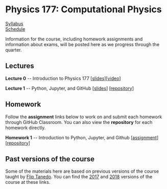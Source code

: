 # Physics 177: Computational Physics

[Syllabus](./syllabus.html)  
[Schedule](./schedule.html)  

Information for the course, including homework assignments and information about exams, will be posted here as we progress through the quarter.


## Lectures

**Lecture 0** -- Introduction to Physics 177 [[slides](https://docs.google.com/presentation/d/18OEE9wrG_oPGEvwdpJX-H16t4r9NXP2Ypj_-R9clOjo/edit?usp=sharing)][[video](https://www.dropbox.com/s/4ik57rkgino0oce/lecture_0.mp4?dl=0)]  

**Lecture 1** -- Python, Jupyter, and GitHub [[slides](https://docs.google.com/presentation/d/1uwKIwAtWNpgKMqp82YVPvYHwYaKg541jJriF5n5JW34/edit?usp=sharing)] [[repository](https://github.com/Physics177-2020/lecture-1)]  

<!--

**Lecture 2** -- Numerical precision [[slides](https://docs.google.com/presentation/d/17xPbJKHU4j6qgZ9KTQKYJ4ByJbX2EV2-_86DhZgFdrc/edit?usp=sharing)] [[repository](https://github.com/Physics177-2020/lecture-2)]

**Lecture 3** -- Numerical integration: Riemann sum and trapezoidal rule [[slides](https://docs.google.com/presentation/d/1fUS5RxMuVOdT2PVUIuFO_gVxiDsbxhbpKDPMwaw-Cqw/edit?usp=sharing)] [[repository](https://github.com/Physics177-2020/lecture-3)]

**Lecture 4** -- Numerical integration: Simpson's rule [[slides](https://docs.google.com/presentation/d/1cfUQnty9q9oY1DA5GVrXsAkr30USlXsU1qwGcx1t8mk/edit?usp=sharing)] [[repository](https://github.com/Physics177-2020/lecture-4)]

**Lecture 5** -- Numerical integration: Error analysis [[slides](https://docs.google.com/presentation/d/1YixF6nGuq2cbPo7uG0gZWn3zlN8q5OGsQw-chBqYEDc/edit?usp=sharing)] [[repository](https://github.com/Physics177-2020/lecture-5)]

**Lecture 6** -- Differential equations: Euler's method [[slides](https://docs.google.com/presentation/d/1tTsnTdeQs3ByZPXvDHLNLsC2694iRE5ffBx-z2lS8VM/edit?usp=sharing)] [[repository](https://github.com/Physics177-2020/lecture-6)]

**Lecture 7** -- Differential equations: Runge-Kutta method [[slides](https://docs.google.com/presentation/d/1s2Z6_ofXM8JYBA70LENgYgMR_vFijCaAX-JWK53WMsk/edit?usp=sharing)] [[repository](https://github.com/Physics177-2020/lecture-7)]

**Lecture 8** -- Random number generation [[slides](https://docs.google.com/presentation/d/1L5cLKDf5ztvLI0dHPKlH0_qTmsxhiqpYyMhq3bQ-pcc/edit?usp=sharing)] [[repository](https://github.com/Physics177-2020/lecture-8)]

**Lecture 9** -- Calculations with probability distributions [[repository](https://github.com/Physics177-2020/lecture-9)]

**Lecture 10** -- Probability and statistical physics I [[repository](https://github.com/Physics177-2020/lecture-10)]

**Lecture 11** -- Probability and statistical physics II [[slides](https://docs.google.com/presentation/d/1qIp_a0hI5VtgncQfGJL5CQV8gqzBVsi_QH-cCpppuYU/edit?usp=sharing)] [[repository](https://github.com/Physics177-2020/lecture-11)]

**Lecture 12** -- The Ising model [[slides](https://docs.google.com/presentation/d/15gx1E_6sNsMnVbiffYW0zf0nPAFbnX1ZulQCdoK6vvo/edit?usp=sharing)] [[repository](https://github.com/Physics177-2020/lecture-12)]  

**Lecture 13** -- Markov chain Monte Carlo [[slides](https://docs.google.com/presentation/d/1zfOAMskmOplZZk-0u-XaFWFFncph_0j0XiNfa4DvkOc/edit?usp=sharing)] [[repository](https://github.com/Physics177-2020/lecture-13)]

**Lecture 14** -- Practical MCMC [[slides](https://docs.google.com/presentation/d/1Y5pGhHMqdWL5YJE-4QVpfZknISZZWAwlLngbI8EVqxM/edit?usp=sharing)] [[repository](https://github.com/Physics177-2020/lecture-14)]

**Lecture 15** -- Convex optimization [[slides](https://docs.google.com/presentation/d/1E8CNLOvAuhZsPtghiXP5mYtddQNh98ixaSm5Zi0upRc/edit?usp=sharing)] [[repository](https://github.com/Physics177-2020/lecture-15)]

**Lecture 16** -- Line search [[slides](https://docs.google.com/presentation/d/1FO6AhDNm7bk2y9AkuYy79KAKVb9AG7IuB1peIM2PdjM/edit?usp=sharing)] [[repository](https://github.com/Physics177-2020/lecture-16)]

**Lecture 17** -- Newton's method [[slides](https://docs.google.com/presentation/d/1WWWUFTWmIRmlAbJGmGIxs1_R7OjwNpbbe1bon_99ARY/edit?usp=sharing)] [[repository](https://github.com/Physics177-2020/lecture-17)]

**Lecture 18** -- Loss functions and regression [[slides](https://docs.google.com/presentation/d/1YiTWNANFnDwoyFyQW1ORL3mHGWVAzL0PZjCkBx9gL-A/edit?usp=sharing)] [[repository](https://github.com/Physics177-2020/lecture-18)]

**Lecture 19** -- Maximum likelihood [[slides](https://docs.google.com/presentation/d/1L5mKqJYrfGh_x-b2r8sla1YVHr0heAANSMfnPU825Wc/edit?usp=sharing)] [[repository](https://github.com/Physics177-2020/lecture-19)]  

**Lecture 20** -- Bayesian inference [[slides](https://docs.google.com/presentation/d/1ui9bNfIB_I16CPbcuemsw_dj6THLsVrvHq0STRB1W7I/edit?usp=sharing)] [[repository](https://github.com/Physics177-2020/lecture-20)]  

**Lecture 21** -- Data handling [[slides](https://docs.google.com/presentation/d/1tl-N5x1p5kb3D4bl0fQtjVg7xHFa4Kpg42tIPvB_wSE/edit?usp=sharing)] [[repository](https://github.com/Physics177-2020/lecture-21)]  

**Lecture 22** -- Outlook [[slides](https://docs.google.com/presentation/d/1ovu4j2ovxMc7jOk7fnuSjPIgy8WkgmNjokfG3u-rfng/edit?usp=sharing)] [[repository](https://github.com/Physics177-2020/lecture-22)]  

-->

## Homework

Follow the **assignment** links below to work on and submit each homework through GitHub Classroom. You can also view the **repository** for each homework directly.

**Homework 1** -- Introduction to Python, Jupyter, and Github [[assignment](https://classroom.github.com/a/7tcO-38P)] [[repository](https://github.com/Physics177-2020/homework-1)]

<!--

**Homework 2** -- Numerical integration [[assignment](https://classroom.github.com/a/B8seLY--)] [[repository](https://github.com/Physics177-2020/homework-2)]  

**Homework 3** -- Numerical integration of ordinary differential equations [[assignment](https://classroom.github.com/a/n3jivfDu)] [[repository](https://github.com/Physics177-2020/homework-3)]  

**Homework 4** -- Different approaches to numerical integration of differential equations [[assignment](https://classroom.github.com/a/Ytnjx_Iw)] [[repository](https://github.com/Physics177-2020/homework-4)]

**Homework 5** -- Statistical physics of a rubber band [[assignment](https://classroom.github.com/a/__kmerxh)] [[repository](https://github.com/Physics177-2020/homework-5)]

**Homework 6** -- Simulating the Ising model [[assignment](https://classroom.github.com/a/E9IuqRQC)] [[repository](https://github.com/Physics177-2020/homework-6)]

**Homework 7** -- Optimization for physics [[assignment](https://classroom.github.com/a/pZfdhcM9)] [[repository](https://github.com/Physics177-2020/homework-7)]

**Homework 8** -- Inference for the Ising model [[assignment](https://classroom.github.com/a/0EdnYQ4h)] [[repository](https://github.com/Physics177-2020/homework-8)]

-->

## Past versions of the course

Some of the materials here are based on previous versions of the course taught by [Flip Tanedo](https://theory.ucr.edu/flip/). You can find the [2017](https://github.com/Physics177-2017) and [2018](https://physics177-2018.github.io/) versions of the course at these links.
